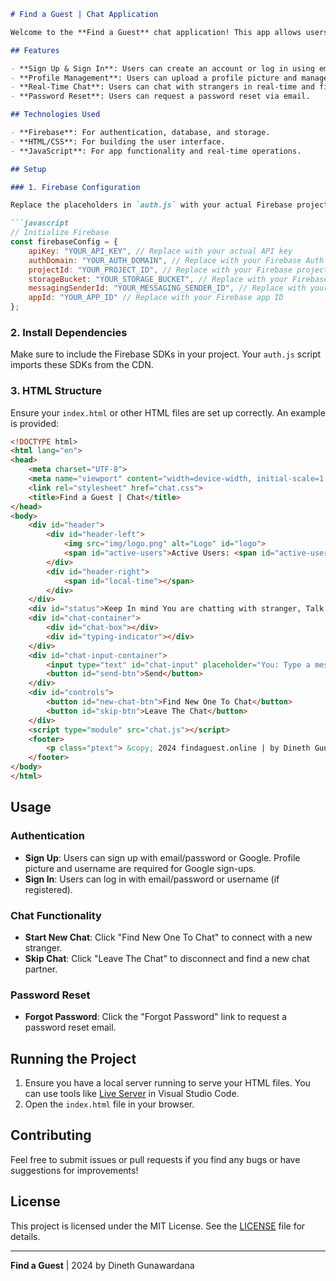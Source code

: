 

```markdown
# Find a Guest | Chat Application

Welcome to the **Find a Guest** chat application! This app allows users to chat with strangers and find new people to talk to. It features user authentication, profile management, and real-time chat functionality.

## Features

- **Sign Up & Sign In**: Users can create an account or log in using email/password or Google authentication.
- **Profile Management**: Users can upload a profile picture and manage their profile.
- **Real-Time Chat**: Users can chat with strangers in real-time and find new people to connect with.
- **Password Reset**: Users can request a password reset via email.

## Technologies Used

- **Firebase**: For authentication, database, and storage.
- **HTML/CSS**: For building the user interface.
- **JavaScript**: For app functionality and real-time operations.

## Setup

### 1. Firebase Configuration

Replace the placeholders in `auth.js` with your actual Firebase project configuration:

```javascript
// Initialize Firebase
const firebaseConfig = {
    apiKey: "YOUR_API_KEY", // Replace with your actual API key
    authDomain: "YOUR_AUTH_DOMAIN", // Replace with your Firebase Auth domain
    projectId: "YOUR_PROJECT_ID", // Replace with your Firebase project ID
    storageBucket: "YOUR_STORAGE_BUCKET", // Replace with your Firebase storage bucket
    messagingSenderId: "YOUR_MESSAGING_SENDER_ID", // Replace with your Firebase messaging sender ID
    appId: "YOUR_APP_ID" // Replace with your Firebase app ID
};
```

### 2. Install Dependencies

Make sure to include the Firebase SDKs in your project. Your `auth.js` script imports these SDKs from the CDN.

### 3. HTML Structure

Ensure your `index.html` or other HTML files are set up correctly. An example is provided:

```html
<!DOCTYPE html>
<html lang="en">
<head>
    <meta charset="UTF-8">
    <meta name="viewport" content="width=device-width, initial-scale=1.0">
    <link rel="stylesheet" href="chat.css">
    <title>Find a Guest | Chat</title>
</head>
<body>
    <div id="header">
        <div id="header-left">
            <img src="img/logo.png" alt="Logo" id="logo">
            <span id="active-users">Active Users: <span id="active-user-count">0</span></span>
        </div>
        <div id="header-right">
            <span id="local-time"></span>
        </div>
    </div>
    <div id="status">Keep In mind You are chatting with stranger, Talk more respectfully!</div>
    <div id="chat-container">
        <div id="chat-box"></div>
        <div id="typing-indicator"></div>
    </div>
    <div id="chat-input-container">
        <input type="text" id="chat-input" placeholder="You: Type a message...">
        <button id="send-btn">Send</button>
    </div>
    <div id="controls">
        <button id="new-chat-btn">Find New One To Chat</button>
        <button id="skip-btn">Leave The Chat</button>
    </div>
    <script type="module" src="chat.js"></script>
    <footer>
        <p class="ptext"> &copy; 2024 findaguest.online | by Dineth Gunawardana</p>
    </footer>
</body>
</html>
```

## Usage

### Authentication

- **Sign Up**: Users can sign up with email/password or Google. Profile picture and username are required for Google sign-ups.
- **Sign In**: Users can log in with email/password or username (if registered).

### Chat Functionality

- **Start New Chat**: Click "Find New One To Chat" to connect with a new stranger.
- **Skip Chat**: Click "Leave The Chat" to disconnect and find a new chat partner.

### Password Reset

- **Forgot Password**: Click the "Forgot Password" link to request a password reset email.

## Running the Project

1. Ensure you have a local server running to serve your HTML files. You can use tools like [Live Server](https://marketplace.visualstudio.com/items?itemName=ritwickdey.live-server) in Visual Studio Code.
2. Open the `index.html` file in your browser.

## Contributing

Feel free to submit issues or pull requests if you find any bugs or have suggestions for improvements!

## License

This project is licensed under the MIT License. See the [LICENSE](LICENSE) file for details.

---

**Find a Guest** | 2024 by Dineth Gunawardana
```
